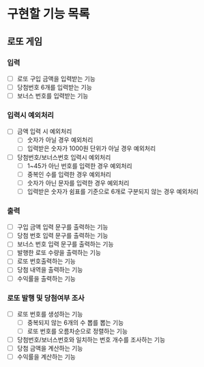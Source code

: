 # 구현할 기능 목록

## 로또 게임
### 입력
-[ ] 로또 구입 금액을 입력받는 기능
-[ ] 당첨번호 6개를 입력받는 기능
-[ ] 보너스 번호를 입력받는 기능
### 입력시 예외처리
-[ ] 금액 입력 시 예외처리
    -[ ] 숫자가 아닐 경우 예외처리
    -[ ] 입력받은 숫자가 1000원 단위가 아닐 경우 예외처리
-[ ] 당첨번호/보너스번호 입력시 예외처리
    -[ ] 1~45가 아닌 번호를 입력한 경우 예외처리
    -[ ] 중복인 수를 입력한 경우 예외처리
    -[ ] 숫자가 아닌 문자를 입력한 경우 예외처리
    -[ ] 입력받은 숫자가 쉼표를 기준으로 6개로 구분되지 않는 경우 예외처리

### 출력
-[ ] 구입 금액 입력 문구를 출력하는 기능
-[ ] 당첨 번호 입력 문구를 출력하는 기능
-[ ] 보너스 번호 입력 문구를 출력하는 기능
-[ ] 발행한 로또 수량을 출력하는 기능
-[ ] 로또 번호출력하는 기능
-[ ] 당첨 내역을 출력하는 기능
-[ ] 수익률을 출력하는 기능

### 로또 발행 및 당첨여부 조사
-[ ] 로또 번호를 생성하는 기능
    -[ ] 중복되지 않는 6개의 수 뽑를 뽑는 기능
    -[ ] 로또 번호를 오름차순으로 정렬하는 기능
-[ ] 당첨번호/보너스번호와 일치하는 번호 개수를 조사하는 기능
-[ ] 당첨 금액을 계산하는 기능
-[ ] 수익률을 계산하는 기능  
